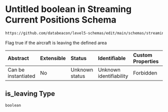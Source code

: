 # Untitled boolean in Streaming Current Positions Schema

```txt
https://github.com/databeacon/level5-schemas/edit/main/schemas/streaming/currentPositions.schema.json#/properties/is_leaving
```

Flag true if the aircraft is leaving the defined area

| Abstract            | Extensible | Status         | Identifiable            | Custom Properties | Additional Properties | Access Restrictions | Defined In                                                                                                |
| :------------------ | :--------- | :------------- | :---------------------- | :---------------- | :-------------------- | :------------------ | :-------------------------------------------------------------------------------------------------------- |
| Can be instantiated | No         | Unknown status | Unknown identifiability | Forbidden         | Allowed               | none                | [currentPositions.schema.json\*](../../out/streaming/currentPositions.schema.json "open original schema") |

## is\_leaving Type

`boolean`
